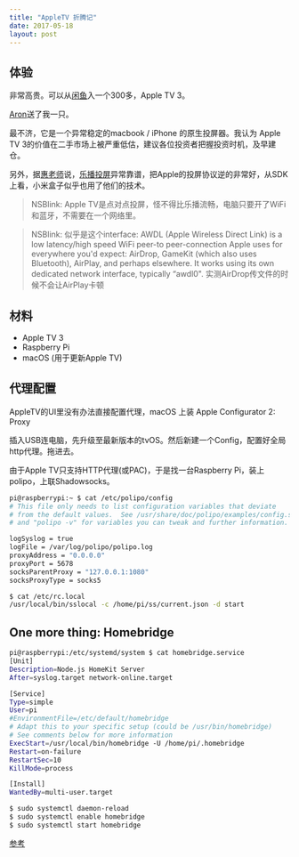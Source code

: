 ```yaml
---
title: "AppleTV 折腾记"
date: 2017-05-18
layout: post
---
```


## 体验


非常高贵。可以从[闲鱼](https://www.baidu.com/s?wd=%E9%97%B2%E9%B1%BC%E6%98%AF%E5%82%BB%E9%80%BC)入一个300多，Apple TV 3。

[Aron](https://launchpad.net/~happyaron)送了我一只。

最不济，它是一个异常稳定的macbook / iPhone 的原生投屏器。我认为 Apple TV 3的价值在二手市场上被严重低估，建议各位投资者把握投资时机，及早建仓。

另外，据[惠老师](https://blog.huiyiqun.me)说，[乐播投屏](http://www.hpplay.com.cn/)异常靠谱，把Apple的投屏协议逆的非常好，从SDK上看，小米盒子似乎也用了他们的技术。

> NSBlink: Apple TV是点对点投屏，怪不得比乐播流畅，电脑只要开了WiFi和蓝牙，不需要在一个网络里。

> NSBlink: 似乎是这个interface: AWDL (Apple Wireless Direct Link) is a low latency/high speed WiFi peer-to peer-connection Apple uses for everywhere you'd expect: AirDrop, GameKit (which also uses Bluetooth), AirPlay, and perhaps elsewhere. It works using its own dedicated network interface, typically “awdl0".  实测AirDrop传文件的时候不会让AirPlay卡顿

## 材料 

- Apple TV 3
- Raspberry Pi
- macOS  (用于更新Apple TV)



## 代理配置

AppleTV的UI里没有办法直接配置代理，macOS 上装 Apple Configurator 2: Proxy 

插入USB连电脑，先升级至最新版本的tvOS。然后新建一个Config，配置好全局http代理。拖进去。

由于Apple TV只支持HTTP代理(或PAC)，于是找一台Raspberry Pi，装上polipo，上联Shadowsocks。



```bash
pi@raspberrypi:~ $ cat /etc/polipo/config 
# This file only needs to list configuration variables that deviate
# from the default values.  See /usr/share/doc/polipo/examples/config.sample
# and "polipo -v" for variables you can tweak and further information.

logSyslog = true
logFile = /var/log/polipo/polipo.log
proxyAddress = "0.0.0.0"                
proxyPort = 5678
socksParentProxy = "127.0.0.1:1080" 
socksProxyType = socks5
```

```bash
$ cat /etc/rc.local
/usr/local/bin/sslocal -c /home/pi/ss/current.json -d start
```

## One more thing: Homebridge

```bash
pi@raspberrypi:/etc/systemd/system $ cat homebridge.service 
[Unit]
Description=Node.js HomeKit Server 
After=syslog.target network-online.target

[Service]
Type=simple
User=pi
#EnvironmentFile=/etc/default/homebridge
# Adapt this to your specific setup (could be /usr/bin/homebridge)
# See comments below for more information
ExecStart=/usr/local/bin/homebridge -U /home/pi/.homebridge
Restart=on-failure
RestartSec=10
KillMode=process

[Install]
WantedBy=multi-user.target

$ sudo systemctl daemon-reload
$ sudo systemctl enable homebridge
$ sudo systemctl start homebridge
```

[参考](https://github.com/nfarina/homebridge/wiki/Running-HomeBridge-on-a-Raspberry-Pi)



